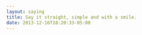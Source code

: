 ```yaml
---
layout: saying
title: Say it straight, simple and with a smile.
date: 2013-12-16T18:20:33-05:00
---
```

